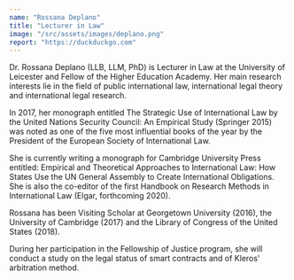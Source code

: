 ```yaml
---
name: "Rossana Deplano"
title: "Lecturer in Law"
image: "/src/assets/images/deplano.png"
report: "https://duckduckgo.com"
---
```


Dr. Rossana Deplano (LLB, LLM, PhD) is Lecturer in Law at the University of Leicester and Fellow of the Higher Education Academy. Her main research interests lie in the field of public international law, international legal theory and international legal research.

In 2017, her monograph entitled The Strategic Use of International Law by the United Nations Security Council: An Empirical Study (Springer 2015) was noted as one of the five most influential books of the year by the President of the European Society of International Law.

She is currently writing a monograph for Cambridge University Press entitled: Empirical and Theoretical Approaches to International Law: How States Use the UN General Assembly to Create International Obligations. She is also the co-editor of the first Handbook on Research Methods in International Law (Elgar, forthcoming 2020).

Rossana has been Visiting Scholar at Georgetown University (2016), the University of Cambridge (2017) and the Library of Congress of the United States (2018).

During her participation in the Fellowship of Justice program, she will conduct a study on the legal status of smart contracts and of Kleros' arbitration method.
